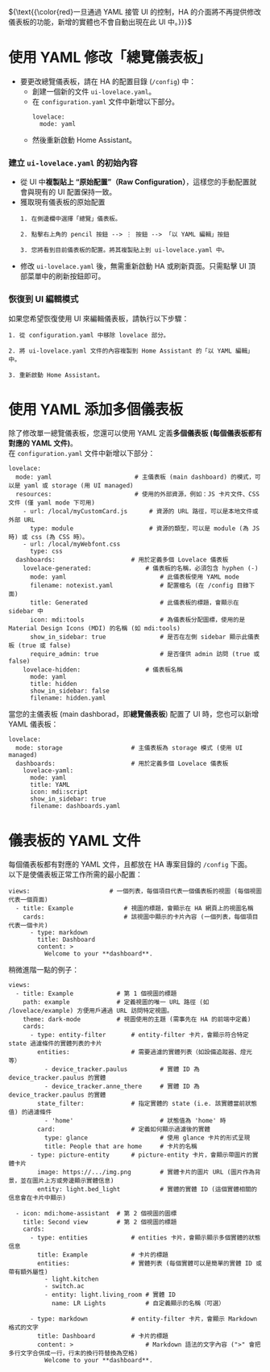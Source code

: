 ${\text{{\color{red}一旦通過 YAML 接管 UI 的控制，HA 的介面將不再提供修改儀表板的功能，新增的實體也不會自動出現在此 UI 中。}}}$

# 使用 YAML 修改「總覽儀表板」
- 要更改總覽儀表板，請在 HA 的配置目錄 (`/config`) 中：
  - 創建一個新的文件 `ui-lovelace.yaml`。
  - 在 `configuration.yaml` 文件中新增以下部分。
    ```
    lovelace:
      mode: yaml
    ```
  - 然後重新啟動 Home Assistant。

### 建立 `ui-lovelace.yaml` 的初始內容
- 從 UI 中**複製貼上 “原始配置”（Raw Configuration）**，這樣您的手動配置就會與現有的 UI 配置保持一致。
- 獲取現有儀表板的原始配置
  ```text
  1. 在側邊欄中選擇「總覽」儀表板。
  
  2. 點擊右上角的 pencil 按鈕 --> ⋮ 按鈕 --> 「以 YAML 編輯」按鈕

  3. 您將看到目前儀表板的配置。將其複製貼上到 ui-lovelace.yaml 中。
  ```
- 修改 `ui-lovelace.yaml` 後，無需重新啟動 HA 或刷新頁面。只需點擊 UI 頂部菜單中的刷新按鈕即可。

 ### 恢復到 UI 編輯模式
如果您希望恢復使用 UI 來編輯儀表板，請執行以下步驟：
```
1. 從 configuration.yaml 中移除 lovelace 部分。

2. 將 ui-lovelace.yaml 文件的內容複製到 Home Assistant 的「以 YAML 編輯」中。

3. 重新啟動 Home Assistant。
```


# 使用 YAML 添加多個儀表板
除了修改單一總覽儀表板，您還可以使用 YAML 定義**多個儀表板 (每個儀表板都有對應的 YAML 文件)**。<br/>
在 `configuration.yaml` 文件中新增以下部分：
```
lovelace:
  mode: yaml                       # 主儀表板 (main dashboard) 的模式，可以是 yaml 或 storage (用 UI managed)
  resources:                       # 使用的外部資源，例如：JS 卡片文件、CSS 文件 (僅 yaml mode 下可用)
    - url: /local/myCustomCard.js      # 資源的 URL 路徑，可以是本地文件或外部 URL
      type: module                     # 資源的類型，可以是 module (為 JS 時) 或 css (為 CSS 時）。
    - url: /local/myWebfont.css
      type: css
  dashboards:                     # 用於定義多個 Lovelace 儀表板
    lovelace-generated:               # 儀表板的名稱，必須包含 hyphen (-)
      mode: yaml                          # 此儀表板使用 YAML mode
      filename: notexist.yaml             # 配置檔名 (在 /config 目錄下面)
      title: Generated                    # 此儀表板的標題，會顯示在 sidebar 中
      icon: mdi:tools                     # 為儀表板分配圖標，使用的是 Material Design Icons (MDI) 的名稱 (如 mdi:tools)
      show_in_sidebar: true               # 是否在左側 sidebar 顯示此儀表板 (true 或 false) 
      require_admin: true                 # 是否僅供 admin 訪問 (true 或 false) 
    lovelace-hidden:                  # 儀表板名稱
      mode: yaml
      title: hidden
      show_in_sidebar: false
      filename: hidden.yaml
```
當您的主儀表板 (main dashborad，即**總覽儀表板**) 配置了 UI 時，您也可以新增 YAML 儀表板：
```
lovelace:
  mode: storage                   # 主儀表板為 storage 模式 (使用 UI managed)
  dashboards:                     # 用於定義多個 Lovelace 儀表板
    lovelace-yaml:
      mode: yaml
      title: YAML
      icon: mdi:script
      show_in_sidebar: true
      filename: dashboards.yaml
```

# 儀表板的 YAML 文件
每個儀表板都有對應的 YAML 文件，且都放在 HA 專案目錄的 `/config` 下面。<br/>
以下是使儀表板正常工作所需的最小配置：
```
views:                      # 一個列表，每個項目代表一個儀表板的視圖 (每個視圖代表一個頁面)
  - title: Example              # 視圖的標題，會顯示在 HA 網頁上的視圖名稱
    cards:                      # 該視圖中顯示的卡片內容 (一個列表，每個項目代表一個卡片)
      - type: markdown
        title: Dashboard
        content: >
          Welcome to your **dashboard**.
```
稍微進階一點的例子：
```
views:
  - title: Example            # 第 1 個視圖的標題
    path: example             # 定義視圖的唯一 URL 路徑 (如 /lovelace/example) 方便用戶通過 URL 訪問特定視圖。
    theme: dark-mode          # 視圖使用的主題 (需事先在 HA 的前端中定義)
    cards:
      - type: entity-filter       # entity-filter 卡片，會顯示符合特定 state 過濾條件的實體列表的卡片
        entities:                 # 需要過濾的實體列表（如設備追蹤器、燈光等）    
          - device_tracker.paulus         # 實體 ID 為 device_tracker.paulus 的實體
          - device_tracker.anne_there     # 實體 ID 為 device_tracker.paulus 的實體
        state_filter:             # 指定實體的 state (i.e. 該實體當前狀態值) 的過濾條件
          - 'home'                        # 狀態值為 'home' 時
        card:                     # 定義如何顯示過濾後的實體
          type: glance                    # 使用 glance 卡片的形式呈現
          title: People that are home     # 卡片的名稱
      - type: picture-entity      # picture-entity 卡片，會顯示帶圖片的實體卡片
        image: https://.../img.png        # 實體卡片的圖片 URL (圖片作為背景，並在圖片上方或旁邊顯示實體信息)
        entity: light.bed_light           # 實體的實體 ID (這個實體相關的信息會在卡片中顯示)

  - icon: mdi:home-assistant  # 第 2 個視圖的圖標
    title: Second view        # 第 2 個視圖的標題
    cards:
      - type: entities            # entities 卡片，會顯示顯示多個實體的狀態信息
        title: Example            # 卡片的標題
        entities:                 # 實體列表 (每個實體可以是簡單的實體 ID 或帶有額外屬性)
          - light.kitchen
          - switch.ac
          - entity: light.living_room # 實體 ID
            name: LR Lights           # 自定義顯示的名稱（可選）

      - type: markdown            # entity-filter 卡片，會顯示 Markdown 格式的文字
        title: Dashboard          # 卡片的標題
        content: >                    # Markdown 語法的文字內容 (">" 會把多行文字合併成一行，行末的換行符替換為空格)
          Welcome to your **dashboard**.
```
